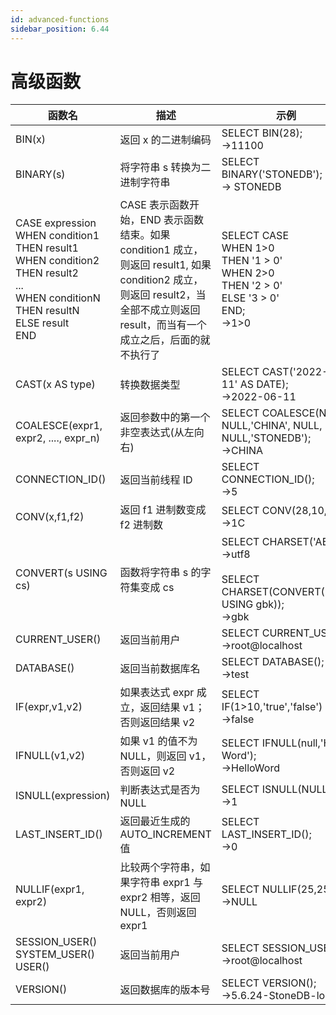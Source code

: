 ```yaml
---
id: advanced-functions
sidebar_position: 6.44
---
```


# 高级函数

| **函数名** | **描述** | **示例** |
| --- | --- | --- |
| BIN(x) | 返回 x 的二进制编码 | SELECT BIN(28);<br />->11100 |
| BINARY(s) | 将字符串 s 转换为二进制字符串 | SELECT BINARY('STONEDB');<br />-> STONEDB |
| CASE expression<br />    WHEN condition1 THEN result1<br />    WHEN condition2 THEN result2<br />   ...<br />    WHEN conditionN THEN resultN<br />    ELSE result<br />END | CASE 表示函数开始，END 表示函数结束。如果 condition1 成立，则返回 result1, 如果 condition2 成立，则返回 result2，当全部不成立则返回 result，而当有一个成立之后，后面的就不执行了 | SELECT CASE <br /> WHEN 1>0<br /> THEN '1 > 0'<br /> WHEN 2>0<br /> THEN '2 > 0'<br /> ELSE '3 > 0'<br />END;<br />->1>0 |
| CAST(x AS type) | 转换数据类型 | SELECT CAST('2022-06-11' AS DATE);<br />->2022-06-11 |
| COALESCE(expr1, expr2, ...., expr_n) | 返回参数中的第一个非空表达式(从左向右) | SELECT COALESCE(NULL, NULL,'CHINA', NULL, NULL,'STONEDB');<br />->CHINA |
| CONNECTION_ID() | 返回当前线程 ID | SELECT CONNECTION_ID();<br />->5 |
| CONV(x,f1,f2) | 返回 f1 进制数变成 f2 进制数 | SELECT CONV(28,10,16);<br />->1C |
| CONVERT(s USING cs) | 函数将字符串 s 的字符集变成 cs | SELECT CHARSET('ABC');<br />->utf8 <br /><br />SELECT CHARSET(CONVERT('ABC' USING gbk));<br />->gbk |
| CURRENT_USER() | 返回当前用户 | SELECT CURRENT_USER();<br />->root@localhost |
| DATABASE() | 返回当前数据库名 | SELECT DATABASE();   <br />->test |
| IF(expr,v1,v2) | 如果表达式 expr 成立，返回结果 v1；否则返回结果 v2 | SELECT IF(1>10,'true','false') ;<br />->false |
| IFNULL(v1,v2) | 如果 v1 的值不为 NULL，则返回 v1，否则返回 v2 | SELECT IFNULL(null,'Hello Word');<br />->HelloWord |
| ISNULL(expression) | 判断表达式是否为 NULL | SELECT ISNULL(NULL);<br />->1 |
| LAST_INSERT_ID() | 返回最近生成的 AUTO_INCREMENT 值 | SELECT LAST_INSERT_ID();<br />->0 |
| NULLIF(expr1, expr2) | 比较两个字符串，如果字符串 expr1 与 expr2 相等，返回 NULL，否则返回 expr1 | SELECT NULLIF(25,25);<br />->NULL |
| SESSION_USER()<br />SYSTEM_USER()<br />USER()| 返回当前用户 | SELECT SESSION_USER();<br />->root@localhost |
| VERSION() | 返回数据库的版本号 | SELECT VERSION();<br />->5.6.24-StoneDB-log |